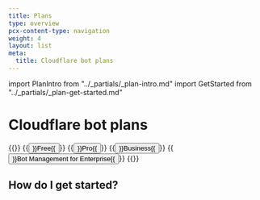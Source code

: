 ```yaml
---
title: Plans
type: overview
pcx-content-type: navigation
weight: 4
layout: list
meta:
  title: Cloudflare bot plans
---
```


import PlanIntro from "../\_partials/\_plan-intro.md"
import GetStarted from "../\_partials/\_plan-get-started.md"

# Cloudflare bot plans

<PlanIntro/>

{{<button-group>}}
  {{<button type="primary" href="/plans/free">}}Free{{</button>}}
  {{<button type="primary" href="/plans/pro">}}Pro{{</button>}}
  {{<button type="primary" href="/plans/biz-and-ent">}}Business{{</button>}}
  {{<button type="primary" href="/plans/bm-subscription">}}Bot Management for Enterprise{{</button>}}
{{</button-group>}}

## How do I get started?

<GetStarted/>

